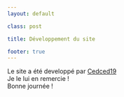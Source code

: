 ```yaml
---
layout: default

class: post

title: Développement du site

footer: true
---
```


Le site a été developpé par [Cedced19](//cedced19.github.io/)  
Je le lui en remercie !  
Bonne journée !
